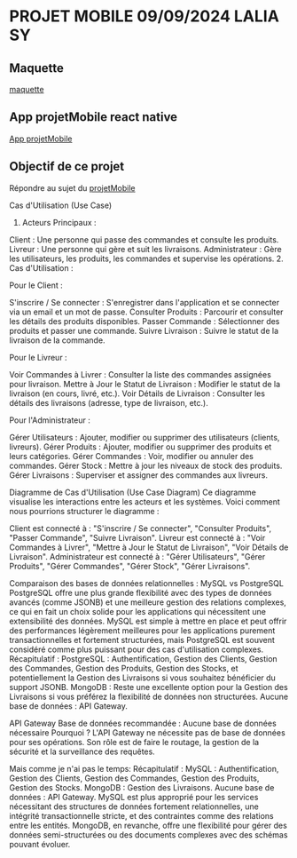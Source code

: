 # PROJET MOBILE 09/09/2024 LALIA SY

## Maquette
[maquette](./maquette/)


## App projetMobile react native
[App projetMobile](./front-end/projetMobile/)

## Objectif de ce projet
Répondre au sujet du [projetMobile](./ProjetMobile.md/)


Cas d'Utilisation (Use Case)
1. Acteurs Principaux :

Client : Une personne qui passe des commandes et consulte les produits.
Livreur : Une personne qui gère et suit les livraisons.
Administrateur : Gère les utilisateurs, les produits, les commandes et supervise les opérations.
2. Cas d'Utilisation :

Pour le Client :

S'inscrire / Se connecter : S'enregistrer dans l'application et se connecter via un email et un mot de passe.
Consulter Produits : Parcourir et consulter les détails des produits disponibles.
Passer Commande : Sélectionner des produits et passer une commande.
Suivre Livraison : Suivre le statut de la livraison de la commande.

Pour le Livreur :

Voir Commandes à Livrer : Consulter la liste des commandes assignées pour livraison.
Mettre à Jour le Statut de Livraison : Modifier le statut de la livraison (en cours, livré, etc.).
Voir Détails de Livraison : Consulter les détails des livraisons (adresse, type de livraison, etc.).

Pour l'Administrateur :

Gérer Utilisateurs : Ajouter, modifier ou supprimer des utilisateurs (clients, livreurs).
Gérer Produits : Ajouter, modifier ou supprimer des produits et leurs catégories.
Gérer Commandes : Voir, modifier ou annuler des commandes.
Gérer Stock : Mettre à jour les niveaux de stock des produits.
Gérer Livraisons : Superviser et assigner des commandes aux livreurs.

Diagramme de Cas d'Utilisation (Use Case Diagram)
Ce diagramme visualise les interactions entre les acteurs et les systèmes. Voici comment nous pourrions structurer le diagramme :

Client est connecté à : "S'inscrire / Se connecter", "Consulter Produits", "Passer Commande", "Suivre Livraison".
Livreur est connecté à : "Voir Commandes à Livrer", "Mettre à Jour le Statut de Livraison", "Voir Détails de Livraison".
Administrateur est connecté à : "Gérer Utilisateurs", "Gérer Produits", "Gérer Commandes", "Gérer Stock", "Gérer Livraisons".

Comparaison des bases de données relationnelles : MySQL vs PostgreSQL
PostgreSQL offre une plus grande flexibilité avec des types de données avancés (comme JSONB) et une meilleure gestion des relations complexes, ce qui en fait un choix solide pour les applications qui nécessitent une extensibilité des données.
MySQL est simple à mettre en place et peut offrir des performances légèrement meilleures pour les applications purement transactionnelles et fortement structurées, mais PostgreSQL est souvent considéré comme plus puissant pour des cas d'utilisation complexes.
Récapitulatif :
PostgreSQL : Authentification, Gestion des Clients, Gestion des Commandes, Gestion des Produits, Gestion des Stocks, et potentiellement la Gestion des Livraisons si vous souhaitez bénéficier du support JSONB.
MongoDB : Reste une excellente option pour la Gestion des Livraisons si vous préférez la flexibilité de données non structurées.
Aucune base de données : API Gateway.


API Gateway
Base de données recommandée : Aucune base de données nécessaire
Pourquoi ?
L'API Gateway ne nécessite pas de base de données pour ses opérations. Son rôle est de faire le routage, la gestion de la sécurité et la surveillance des requêtes.

Mais comme je n'ai pas le temps:
Récapitulatif :
MySQL : Authentification, Gestion des Clients, Gestion des Commandes, Gestion des Produits, Gestion des Stocks.
MongoDB : Gestion des Livraisons.
Aucune base de données : API Gateway.
MySQL est plus approprié pour les services nécessitant des structures de données fortement relationnelles, une intégrité transactionnelle stricte, et des contraintes comme des relations entre les entités. MongoDB, en revanche, offre une flexibilité pour gérer des données semi-structurées ou des documents complexes avec des schémas pouvant évoluer.

